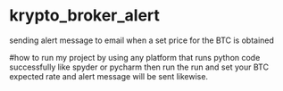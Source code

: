 # krypto_broker_alert
sending alert message to email when a set price for the BTC is obtained

#how to run my project
by using any platform that runs python code successfully like spyder or pycharm
then run the run and set your BTC expected rate and alert message will be sent likewise.


